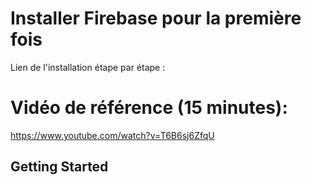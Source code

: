 # Installer Firebase pour la première fois

Lien de l'installation étape par étape : 

# Vidéo de référence (15 minutes): 

https://www.youtube.com/watch?v=T6B6sj6ZfqU 

## Getting Started
